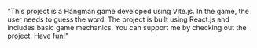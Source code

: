 "This project is a Hangman game developed using Vite.js. In the game, the user needs to guess the word. The project is built using React.js and includes basic game mechanics. You can support me by checking out the project. Have fun!"
